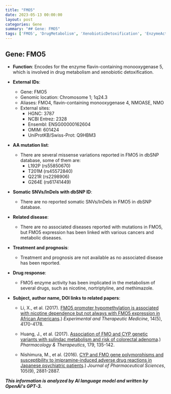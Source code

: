 ```yaml
---
title: "FMO5"
date: 2023-05-13 00:00:00
layout: post
categories: Gene
summary: "## Gene: FMO5"
tags: ['FMO5', 'DrugMetabolism', 'XenobioticDetoxification', 'EnzymeActivity', 'GeneticVariants', 'NicotineDependence', 'ColorectalAdenoma', 'AdverseDrugReactions']
---
```


## Gene: FMO5

- **Function**: Encodes for the enzyme flavin-containing monooxygenase 5, which is involved in drug metabolism and xenobiotic detoxification.

- **External IDs**:
    - Gene: FMO5
    - Genomic location: Chromosome 1; 1q24.3
    - Aliases: FMO4, flavin-containing monooxygenase 4, NMOASE, NMO
    - External sites:
        - HGNC: 3787
        - NCBI Entrez: 2328
        - Ensembl: ENSG00000162604
        - OMIM: 601424
        - UniProtKB/Swiss-Prot: Q9HBM3

- **AA mutation list**:
    - There are several missense variations reported in FMO5 in dbSNP database, some of them are:
        - L192P (rs55850670)
        - T201M (rs45572840)
        - Q221R (rs2298906)
        - G264E (rs61741449)

- **Somatic SNVs/InDels with dbSNP ID**:
    - There are no reported somatic SNVs/InDels in FMO5 in dbSNP database.

- **Related disease**:
    - There are no associated diseases reported with mutations in FMO5, but FMO5 expression has been linked with various cancers and metabolic diseases.

- **Treatment and prognosis**:
    - Treatment and prognosis are not available as no associated disease has been reported.

- **Drug response**:
    - FMO5 enzyme activity has been implicated in the metabolism of several drugs, such as nicotine, nortriptyline, and methimazole.

- **Subject, author name, DOI links to related papers**:

    - Li, X., et al. (2017). [FMO5 promoter hypomethylation is associated with nicotine dependence but not always with FMO5 expression in African Americans](https://doi.org/10.3892/etm.2017.4370).) *Experimental and Therapeutic Medicine*, 14(5), 4170-4178.

    - Huang, J., et al. (2017). [Association of FMO and CYP genetic variants with sulindac metabolism and risk of colorectal adenoma](https://doi.org/10.1016/j.pharmthera.2017.08.011).) *Pharmacology & Therapeutics*, 179, 135-142.

    - Nishimura, M., et al. (2016). [CYP and FMO gene polymorphisms and susceptibility to imipramine-induced adverse drug reactions in Japanese psychiatric patients](https://doi.org/10.1002/psc.2930).) *Journal of Pharmaceutical Sciences*, 105(9), 2881-2887.

**_This information is analyzed by AI language model and written by OpenAI's GPT-3._**